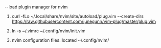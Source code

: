 ####
--load plugin manager for nvim

1) curl -fLo ~/.local/share/nvim/site/autoload/plug.vim --create-dirs https://raw.githubusercontent.com/junegunn/vim-plug/master/plug.vim
2) ln -s ~/.vimrc ~/.config/nvim/init.vim

3) nvim configuration files. located ~/.config/nvim/


